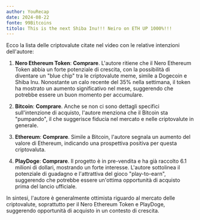 ```yaml
---
author: YouRecap
date: 2024-08-22
fonte: 99Bitcoins
titolo: This is the next Shiba Inu!!! Neiro on ETH UP 1000%!!!
---
```


Ecco la lista delle criptovalute citate nel video con le relative intenzioni dell'autore:

1. **Nero Ethereum Token**: **Comprare**. L'autore ritiene che il Nero Ethereum Token abbia un forte potenziale di crescita, con la possibilità di diventare un "blue chip" tra le criptovalute meme, simile a Dogecoin e Shiba Inu. Nonostante un calo recente del 35% nella settimana, il token ha mostrato un aumento significativo nel mese, suggerendo che potrebbe essere un buon momento per accumulare.

2. **Bitcoin**: **Comprare**. Anche se non ci sono dettagli specifici sull'intenzione di acquisto, l'autore menziona che il Bitcoin sta "pumpando", il che suggerisce fiducia nel mercato e nelle criptovalute in generale.

3. **Ethereum**: **Comprare**. Simile a Bitcoin, l'autore segnala un aumento del valore di Ethereum, indicando una prospettiva positiva per questa criptovaluta.

4. **PlayDoge**: **Comprare**. Il progetto è in pre-vendita e ha già raccolto 6.1 milioni di dollari, mostrando un forte interesse. L'autore sottolinea il potenziale di guadagno e l'attrattiva del gioco "play-to-earn", suggerendo che potrebbe essere un'ottima opportunità di acquisto prima del lancio ufficiale.

In sintesi, l'autore è generalmente ottimista riguardo al mercato delle criptovalute, soprattutto per il Nero Ethereum Token e PlayDoge, suggerendo opportunità di acquisto in un contesto di crescita.
